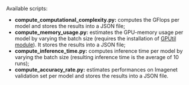 Available scripts:
* **compute_computational_complexity.py:** computes the GFlops per model and stores the results into a JSON file;
* **compute_memory_usage.py:** estimates the GPU-memory usage per model by varying the batch size (requires the installation of [GPUtil module](https://github.com/anderskm/gputil)). It stores the results into a JSON file;
* **compute_inference_time.py:** computes inference time per model by varying the batch size (resulting inference time is the average of 10 runs);
* **compute_accuracy_rate.py:** estimates performances on Imagenet validation set per model and stores the results into a JSON file.
